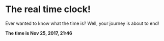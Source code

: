 # The real time clock!

Ever wanted to know what the time is? Well, your journey is about to end!

**The time is Nov 25, 2017, 21:46**